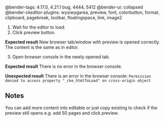@bender-tags: 4.17.0, 4.21.1 bug, 4444, 5412
@bender-ui: collapsed
@bender-ckeditor-plugins: wysiwygarea, preview, font, colorbutton, format, clipboard, pagebreak, toolbar, floatingspace, link, image2

1. Wait for the editor to load.
2. Click preview button.

 **Expected result** New browser tab/window with preview is opened correctly. The content is the same as in editor.

3. Open browser console in the newly opened tab.

 **Expected result** There is no error in the browser console.

 **Unexpected result** There is an error in the browser console: `Permission denied to access property "_cke_htmlToLoad" on cross-origin object`

## Notes

You can add more content into editable or just copy existing to check if the preview still opens e.g. add 50 pages and click preview.
